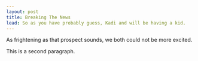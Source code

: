 ```yaml
---
layout: post
title: Breaking The News
lead: So as you have probably guess, Kadi and will be having a kid.
---
```


As frightening as that prospect sounds, we both could not be more excited.

This is a second paragraph.
